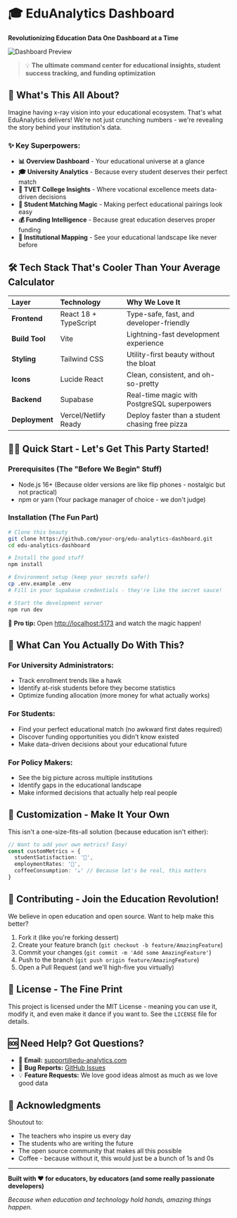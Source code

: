 # 🎓 EduAnalytics Dashboard 

**Revolutionizing Education Data One Dashboard at a Time**

![Dashboard Preview](https://via.placeholder.com/800x400/2e7d32/ffffff?text=EduAnalytics+Dashboard)

> 💡 **The ultimate command center for educational insights, student success tracking, and funding optimization**

## 🚀 What's This All About?

Imagine having x-ray vision into your educational ecosystem. That's what EduAnalytics delivers! We're not just crunching numbers - we're revealing the story behind your institution's data.

### ✨ **Key Superpowers:**

- **📊 Overview Dashboard** - Your educational universe at a glance
- **🎓 University Analytics** - Because every student deserves their perfect match
- **🏫 TVET College Insights** - Where vocational excellence meets data-driven decisions  
- **🤝 Student Matching Magic** - Making perfect educational pairings look easy
- **💰 Funding Intelligence** - Because great education deserves proper funding
- **📍 Institutional Mapping** - See your educational landscape like never before

## 🛠️ Tech Stack That's Cooler Than Your Average Calculator

| Layer | Technology | Why We Love It |
| :--- | :--- | :--- |
| **Frontend** | React 18 + TypeScript | Type-safe, fast, and developer-friendly |
| **Build Tool** | Vite | Lightning-fast development experience |
| **Styling** | Tailwind CSS | Utility-first beauty without the bloat |
| **Icons** | Lucide React | Clean, consistent, and oh-so-pretty |
| **Backend** | Supabase | Real-time magic with PostgreSQL superpowers |
| **Deployment** | Vercel/Netlify Ready | Deploy faster than a student chasing free pizza |

## 🏃‍♂️ Quick Start - Let's Get This Party Started!

### Prerequisites (The "Before We Begin" Stuff)
- Node.js 16+ (Because older versions are like flip phones - nostalgic but not practical)
- npm or yarn (Your package manager of choice - we don't judge)

### Installation (The Fun Part)

```bash
# Clone this beauty
git clone https://github.com/your-org/edu-analytics-dashboard.git
cd edu-analytics-dashboard

# Install the good stuff
npm install

# Environment setup (keep your secrets safe!)
cp .env.example .env
# Fill in your Supabase credentials - they're like the secret sauce!

# Start the development server
npm run dev
```

🎉 **Pro tip:** Open [http://localhost:5173](http://localhost:5173) and watch the magic happen!

## 🎯 What Can You Actually Do With This?

### For University Administrators:
- Track enrollment trends like a hawk
- Identify at-risk students before they become statistics  
- Optimize funding allocation (more money for what actually works)

### For Students:
- Find your perfect educational match (no awkward first dates required)
- Discover funding opportunities you didn't know existed
- Make data-driven decisions about your educational future

### For Policy Makers:
- See the big picture across multiple institutions
- Identify gaps in the educational landscape
- Make informed decisions that actually help real people

## 🎨 Customization - Make It Your Own

This isn't a one-size-fits-all solution (because education isn't either):

```typescript
// Want to add your own metrics? Easy!
const customMetrics = {
  studentSatisfaction: '🌟',
  employmentRates: '💼', 
  coffeeConsumption: '☕' // Because let's be real, this matters
}
```

## 🤝 Contributing - Join the Education Revolution!

We believe in open education and open source. Want to help make this better?

1. Fork it (like you're forking dessert)
2. Create your feature branch (`git checkout -b feature/AmazingFeature`)
3. Commit your changes (`git commit -m 'Add some AmazingFeature'`)
4. Push to the branch (`git push origin feature/AmazingFeature`)
5. Open a Pull Request (and we'll high-five you virtually)

## 📜 License - The Fine Print

This project is licensed under the MIT License - meaning you can use it, modify it, and even make it dance if you want to. See the `LICENSE` file for details.

## 🆘 Need Help? Got Questions?

- 📧 **Email:** support@edu-analytics.com
- 🐛 **Bug Reports:** [GitHub Issues](https://github.com/your-org/edu-analytics-dashboard/issues)
- 💡 **Feature Requests:** We love good ideas almost as much as we love good data

## 🙏 Acknowledgments

Shoutout to:
- The teachers who inspire us every day
- The students who are writing the future
- The open source community that makes all this possible
- Coffee - because without it, this would just be a bunch of 1s and 0s

---

**Built with ❤️ for educators, by educators (and some really passionate developers)**

*Because when education and technology hold hands, amazing things happen.*